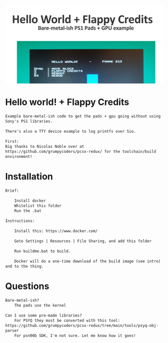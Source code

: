 
![](social_card_PNG.png)


# Hello world! + Flappy Credits
	
	Example bare-metal-ish code to get the pads + gpu going without using Sony's PS1 libraries.

	There's also a TTY device example to log printfs over Sio.

	First:
	Big thanks to Nicolas Noble over at https://github.com/grumpycoders/pcsx-redux/ for the toolchain/build environment!



# Installation

	Brief:

		Install docker
		Whitelist this folder
		Run the .bat

	Instructions:

		Install this: https://www.docker.com/

		Goto Settings | Resources | File Sharing, and add this folder

		Run buildme.bat to build.

		Docker will do a one-time download of the build image (see intro) and to the thing.
		


# Questions

	Bare-metal-ish?
		The pads use the kernel

	Can I use some pre-made libraries?
		For PSYQ they must be converted with this tool:	https://github.com/grumpycoders/pcsx-redux/tree/main/tools/psyq-obj-parser
		For psn00b SDK, I'm not sure. Let me know how it goes!



